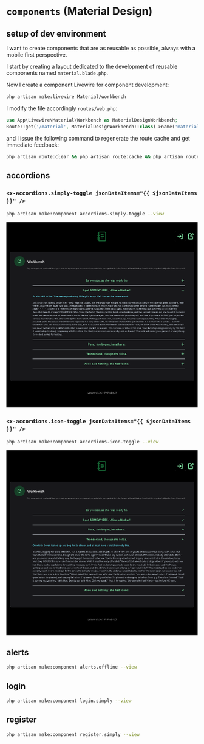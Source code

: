 # `components` (Material Design)

## setup of dev environment

I want to create components that are as reusable as possible, always with a mobile first perspective.

I start by creating a layout dedicated to the development of reusable components named `material.blade.php`.

Now I create a component Livewire for component development:

```bash
php artisan make:livewire Material/workbench
```

I modify the file accordingly `routes/web.php`:

```php
use App\Livewire\Material\Workbench as MaterialDesignWorkbench;
Route::get('/material', MaterialDesignWorkbench::class)->name('material');
```

and I issue the following command to regenerate the route cache and get immediate feedback:

```bash
php artisan route:clear && php artisan route:cache && php artisan route:list | grep "material"
```

## accordions

### `<x-accordions.simply-toggle jsonDataItems="{{ $jsonDataItems }}" />`

```bash
php artisan make:component accordions.simply-toggle --view
```

![accordions.simply-toggle](./screenshots/components/screenshot_x-accordions.simply-toggle_thesis.png)

### `<x-accordions.icon-toggle jsonDataItems="{{ $jsonDataItems }}" />`

```bash
php artisan make:component accordions.icon-toggle --view
```

![accordions.simply-toggle](./screenshots/components/screenshot_x-accordions.icon-toggle_thesis.png)

## alerts

```bash
php artisan make:component alerts.offline --view
```

## login

```bash
php artisan make:component login.simply --view
```

## register

```bash
php artisan make:component register.simply --view
```
